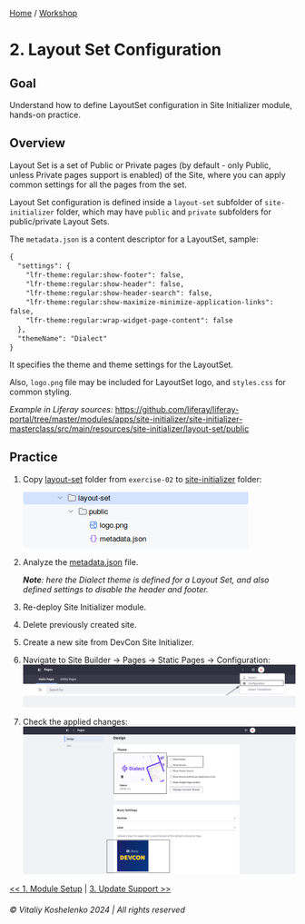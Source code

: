 [Home](../../../README.md) / [Workshop](../README.md) 

# 2. Layout Set Configuration

## Goal 

Understand how to define LayoutSet configuration in Site Initializer module, hands-on practice.

## Overview

Layout Set is a set of Public or Private pages (by default - only Public, unless Private pages support is enabled) of the Site, 
where you can apply common settings for all the pages from the set.

Layout Set configuration is defined inside a `layout-set` subfolder of `site-initializer` folder, which may 
have `public` and `private` subfolders for public/private Layout Sets.

The `metadata.json` is a content descriptor for a LayoutSet, sample:

    {
      "settings": {
        "lfr-theme:regular:show-footer": false,
        "lfr-theme:regular:show-header": false,
        "lfr-theme:regular:show-header-search": false,
        "lfr-theme:regular:show-maximize-minimize-application-links": false,
        "lfr-theme:regular:wrap-widget-page-content": false
      },
      "themeName": "Dialect"
    }
        
It specifies the theme and theme settings for the LayoutSet.

Also, `logo.png` file may be included for LayoutSet logo, and `styles.css` for common styling. 

_Example in Liferay sources:_ https://github.com/liferay/liferay-portal/tree/master/modules/apps/site-initializer/site-initializer-masterclass/src/main/resources/site-initializer/layout-set/public

## Practice

1. Copy [layout-set](../../../exercises/exercise-02/layout-set) folder from `exercise-02` to [site-initializer](../../../modules/devcon-site-initializer/src/main/resources/site-initializer) folder:

   ![00.png](images/00.png)

2. Analyze the [metadata.json](../../../exercises/exercise-02/layout-set/public/metadata.json) file.

    _**Note**: here the Dialect theme is defined for a Layout Set, and also defined settings to disable the header and footer._

3. Re-deploy Site Initializer module.
4. Delete previously created site.
5. Create a new site from DevCon Site Initializer.
6. Navigate to Site Builder → Pages → Static Pages → Configuration:
![01.png](images/01.png)
7. Check the applied changes:
![02.png](images/02.png)

[<< 1. Module Setup](../01-module-setup/README.md) | [3. Update Support >>](../03-update-support/README.md)

###### © Vitaliy Koshelenko 2024 | All rights reserved